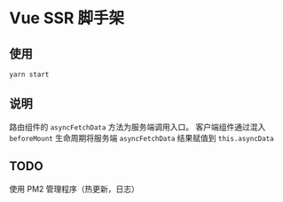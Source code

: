 # Vue SSR 脚手架

## 使用

`yarn start`

## 说明

路由组件的 `asyncFetchData` 方法为服务端调用入口。
客户端组件通过混入 `beforeMount` 生命周期将服务端 `asyncFetchData` 结果赋值到 `this.asyncData`

## TODO

使用 PM2 管理程序（热更新，日志）
